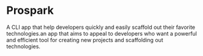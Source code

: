 # Prospark
A CLI app that help developers quickly and easily scaffold out their favorite technologies.an app that aims to appeal to developers who want a powerful and efficient tool for creating new projects and scaffolding out technologies.